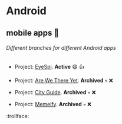 # Android
## mobile apps :calling:

###### Different branches for different Android apps

* Project: [EyeSpi](https://github.com/VaryAble1/Android/tree/EyeSpi). **Active** :smile: :+1:

* Project: [Are We There Yet](https://github.com/VaryAble1/Android/tree/AreWeThereYet). **Archived** :skull: :x:

* Project: [City Guide](https://github.com/VaryAble1/Android/tree/CityGuide).  **Archived** :skull: :x:

* Project: [Memeify](https://github.com/VaryAble1/Android/tree/Memeify).  **Archived** :skull: :x:






:trollface:
